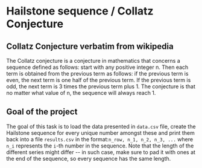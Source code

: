 # Hailstone sequence / Collatz Conjecture

## Collatz Conjecture verbatim from wikipedia

The Collatz conjecture is a conjecture in mathematics that concerns a sequence defined as follows: start with any positive integer n. Then each term is obtained from the previous term as follows: if the previous term is even, the next term is one half of the previous term. If the previous term is odd, the next term is 3 times the previous term plus 1. The conjecture is that no matter what value of n, the sequence will always reach 1.

## Goal of the project

The goal of this task is to load the data presented in `data.csv` file, create the Hailstone sequence for every unique number amongst these and print them back into a file `results.csv` in the format:`n_row, n_1, n_2, n_3, ...` where `n_i` represents the `i`-th number in the sequence. Note that the length of the different series might differ -- in such case, make sure to pad it with ones at the end of the sequence, so every sequence has the same length.
